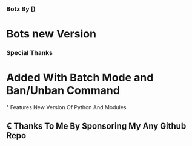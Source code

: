 ### Botz By [)

# Bots new Version

### Special Thanks

# Added With Batch Mode and Ban/Unban Command
° Features New Version Of Python And Modules

## € Thanks To Me By Sponsoring My Any Github Repo 
 
